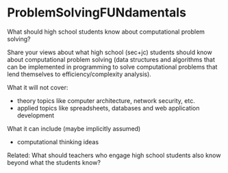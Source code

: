 # ProblemSolvingFUNdamentals
What should high school students know about computational problem solving?

Share your views about what high school (sec+jc) students should know about computational problem solving (data structures and algorithms that can be implemented in programming to solve computational problems that lend themselves to efficiency/complexity analysis).

What it will not cover:
- theory topics like computer architecture, network security, etc.
- applied topics like spreadsheets, databases and web application development

What it can include (maybe implicitly assumed) 
- computational thinking ideas

Related: What should teachers who engage high school students also know beyond what the students know?

